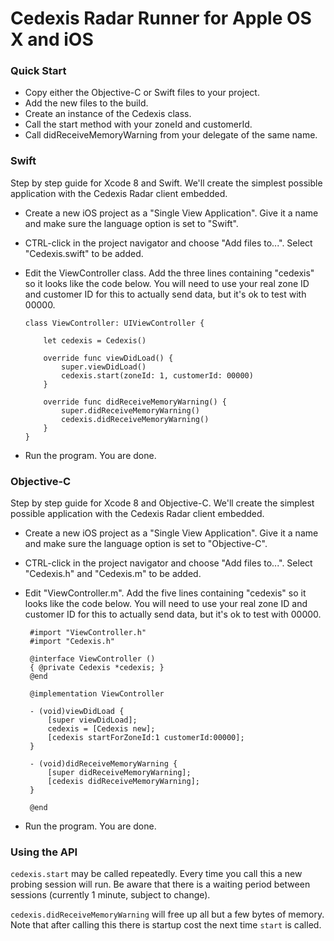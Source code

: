 # Cedexis Radar Runner for Apple OS X and iOS

### Quick Start

 * Copy either the Objective-C or Swift files to your project.
 * Add the new files to the build.
 * Create an instance of the Cedexis class.
 * Call the start method with your zoneId and customerId.
 * Call didReceiveMemoryWarning from your delegate of the same name.

### Swift

Step by step guide for Xcode 8 and Swift. We'll create the simplest possible
application with the Cedexis Radar client embedded.

 * Create a new iOS project as a "Single View Application". Give it a name and
   make sure the language option is set to "Swift".

 * CTRL-click in the project navigator and choose "Add files to...". Select 
   "Cedexis.swift" to be added.
    
 * Edit the ViewController class. Add the three lines containing "cedexis" so 
   it looks like the code below. You will need to use your real zone ID and
   customer ID for this to actually send data, but it's ok to test with 00000.

       class ViewController: UIViewController {

           let cedexis = Cedexis()

           override func viewDidLoad() {
               super.viewDidLoad()
               cedexis.start(zoneId: 1, customerId: 00000)
           }

           override func didReceiveMemoryWarning() {
               super.didReceiveMemoryWarning()
               cedexis.didReceiveMemoryWarning()
           }
       }

 * Run the program. You are done.

### Objective-C

Step by step guide for Xcode 8 and Objective-C. We'll create the simplest
possible application with the Cedexis Radar client embedded.

 * Create a new iOS project as a "Single View Application". Give it a name and
   make sure the language option is set to "Objective-C".

 * CTRL-click in the project navigator and choose "Add files to...". Select 
   "Cedexis.h" and "Cedexis.m" to be added.
    
 * Edit "ViewController.m". Add the five lines containing "cedexis" so 
   it looks like the code below. You will need to use your real zone ID and
   customer ID for this to actually send data, but it's ok to test with 00000.

        #import "ViewController.h"
        #import "Cedexis.h"

        @interface ViewController ()
        { @private Cedexis *cedexis; }
        @end

        @implementation ViewController

        - (void)viewDidLoad {
            [super viewDidLoad];
            cedexis = [Cedexis new];
            [cedexis startForZoneId:1 customerId:00000];
        }

        - (void)didReceiveMemoryWarning {
            [super didReceiveMemoryWarning];
            [cedexis didReceiveMemoryWarning];
        }

        @end

 * Run the program. You are done.
 
### Using the API

`cedexis.start` may be called repeatedly. Every time you call this a new probing
session will run. Be aware that there is a waiting period between sessions
(currently 1 minute, subject to change).

`cedexis.didReceiveMemoryWarning` will free up all but a few bytes of memory. Note
that after calling this there is startup cost the next time `start` is called.

